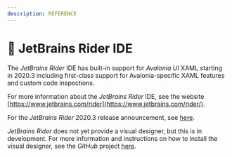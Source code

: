 ```yaml
---
description: REFERENCE
---
```


# 📘 JetBrains Rider IDE

The _JetBrains Rider_ IDE has built-in support for _Avalonia UI_ XAML starting in 2020.3 including first-class support for Avalonia-specific XAML features and custom code inspections.

For more information about the _JetBrains Rider_ IDE, see the website [https://www.jetbrains.com/rider](https://www.jetbrains.com/rider/).

For the _JetBrains Rider_ 2020.3 release announcement, see [here](https://www.jetbrains.com/rider/whatsnew/2020-3/#version-2020-3-avalonia-support).

_JetBrains Rider_ does not yet provide a visual designer, but this is in development. For more information and instructions on how to install the visual designer, see the _GitHub_ project [here](https://github.com/ForNeVeR/AvaloniaRider).
